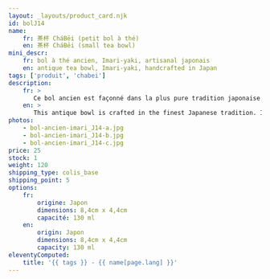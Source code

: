 ```yaml
---
layout: _layouts/product_card.njk
id: bolJ14
name:
    fr: 茶杯 CháBēi (petit bol à thé) 
    en: 茶杯 CháBēi (small tea bowl)
mini_descr:
    fr: bol à thé ancien, Imari-yaki, artisanal japonais
    en: antique tea bowl, Imari-yaki, handcrafted in Japan
tags: ['produit', 'chabei']
description: 
    fr: >
       Ce bol ancien est façonné dans la plus pure tradition japonaise. Ses motifs raffinés, délicats et souvent asymétriques, inspirés de fleurs et de la nature,<!--more--> reflètent l’élégance intemporelle du style Imari-yaki. Un objet simple et authentique, idéal pour savourer un moment de thé empreint de sérénité.
    en: >
       This antique bowl is crafted in the finest Japanese tradition. Its refined, delicate, and often asymmetrical patterns, inspired by flowers and nature,<!--more--> embody the timeless elegance of the Imari-yaki style. A simple and authentic piece, perfect for enjoying a serene tea moment.
photos:
    - bol-ancien-imari_J14-a.jpg
    - bol-ancien-imari_J14-b.jpg
    - bol-ancien-imari_J14-c.jpg
price: 25
stock: 1
weight: 120 
shipping_type: colis_base
shipping_point: 5
options:
    fr:
        origine: Japon
        dimensions: 8,4cm x 4,4cm
        capacité: 130 ml
    en:
        origin: Japon
        dimensions: 8,4cm x 4,4cm
        capacity: 130 ml
eleventyComputed:
    title: '{{ tags }} - {{ name[page.lang] }}'
---
```


